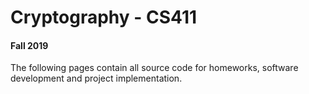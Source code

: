# Cryptography - CS411
#### Fall 2019

The following pages contain all source code for homeworks, software development and project implementation.




